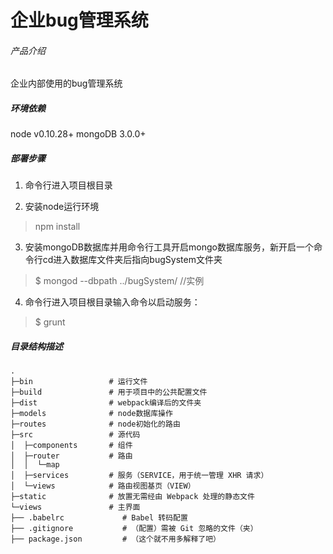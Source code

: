企业bug管理系统
===========================


###### 产品介绍
企业内部使用的bug管理系统

##### 环境依赖
node v0.10.28+
mongoDB 3.0.0+

##### 部署步骤
1. 命令行进入项目根目录

2. 安装node运行环境
>npm install

3. 安装mongoDB数据库并用命令行工具开启mongo数据库服务，新开启一个命令行cd进入数据库文件夹后指向bugSystem文件夹
>$ mongod --dbpath ../bugSystem/    //实例

4. 命令行进入项目根目录输入命令以启动服务：
>$ grunt

##### 目录结构描述
```
.
├─bin                 # 运行文件
├─build               # 用于项目中的公共配置文件
├─dist                # webpack编译后的文件夹
├─models              # node数据库操作
├─routes              # node初始化的路由
├─src                 # 源代码       
│  ├─components       # 组件
│  ├─router           # 路由
│  │  └─map
│  ├─services         # 服务（SERVICE，用于统一管理 XHR 请求）
│  └─views            # 路由视图基页（VIEW）
├─static              # 放置无需经由 Webpack 处理的静态文件
└─views               # 主界面
├── .babelrc             # Babel 转码配置
├── .gitignore           # （配置）需被 Git 忽略的文件（夹）
├── package.json         # （这个就不用多解释了吧）
```
